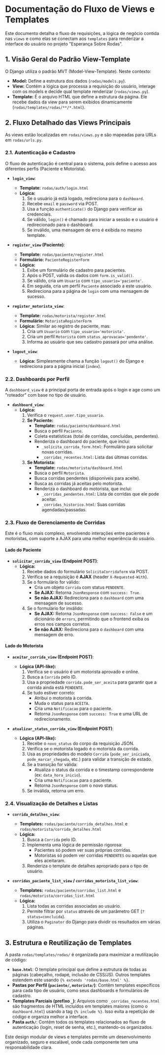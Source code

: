 # Documentação do Fluxo de Views e Templates

Este documento detalha o fluxo de requisições, a lógica de negócio contida nas `views` e como elas se conectam aos `templates` para renderizar a interface do usuário no projeto "Esperança Sobre Rodas".

## 1. Visão Geral do Padrão View-Template

O Django utiliza o padrão MVT (Model-View-Template). Neste contexto:

- **Model:** Define a estrutura dos dados (`rodas/models.py`).
- **View:** Contém a lógica que processa a requisição do usuário, interage com os models e decide qual template renderizar (`rodas/views.py`).
- **Template:** É o arquivo HTML que define a estrutura da página. Ele recebe dados da view para serem exibidos dinamicamente (`rodas/templates/rodas/**/*.html`).

## 2. Fluxo Detalhado das Views Principais

As views estão localizadas em `rodas/views.py` e são mapeadas para URLs em `rodas/urls.py`.

### 2.1. Autenticação e Cadastro

O fluxo de autenticação é central para o sistema, pois define o acesso aos diferentes perfis (Paciente e Motorista).

- **`login_view`**:

  - **Template:** `rodas/auth/login.html`
  - **Lógica:**
    1.  Se o usuário já está logado, redireciona para o `dashboard`.
    2.  Recebe `email` e `password` via POST.
    3.  Usa a função `authenticate()` do Django para verificar as credenciais.
    4.  Se válido, `login()` é chamado para iniciar a sessão e o usuário é redirecionado para o dashboard.
    5.  Se inválido, uma mensagem de erro é exibida no mesmo template.

- **`register_view` (Paciente)**:

  - **Template:** `rodas/paciente/register.html`
  - **Formulário:** `PacienteRegisterForm`
  - **Lógica:**
    1.  Exibe um formulário de cadastro para pacientes.
    2.  Após o POST, valida os dados com `form.is_valid()`.
    3.  Se válido, cria um `Usuario` com `tipo_usuario='paciente'`.
    4.  Em seguida, cria um perfil `Paciente` associado a este usuário.
    5.  Redireciona para a página de `login` com uma mensagem de sucesso.

- **`register_motorista_view`**:

  - **Template:** `rodas/motorista/register.html`
  - **Formulário:** `MotoristaRegisterForm`
  - **Lógica:** Similar ao registro de paciente, mas:
    1.  Cria um `Usuario` com `tipo_usuario='motorista'`.
    2.  Cria um perfil `Motorista` com `status_aprovacao='pendente'`.
    3.  Informa ao usuário que seu cadastro passará por uma análise.

- **`logout_view`**:
  - **Lógica:** Simplesmente chama a função `logout()` do Django e redireciona para a página inicial (`index`).

### 2.2. Dashboards por Perfil

A `dashboard_view` é a principal porta de entrada após o login e age como um "roteador" com base no tipo de usuário.

- **`dashboard_view`**:
  - **Lógica:**
    1.  Verifica o `request.user.tipo_usuario`.
    2.  **Se Paciente:**
        - **Template:** `rodas/paciente/dashboard.html`
        - Busca o perfil `Paciente`.
        - Coleta estatísticas (total de corridas, concluídas, pendentes).
        - Renderiza o dashboard do paciente, que inclui:
          - `_solicita_corrida_form.html`: Formulário para solicitar novas corridas.
          - `_corridas_recentes.html`: Lista das últimas corridas.
    3.  **Se Motorista:**
        - **Template:** `rodas/motorista/dashboard.html`
        - Busca o perfil `Motorista`.
        - Busca corridas pendentes (disponíveis para aceite).
        - Busca as corridas já aceitas pelo motorista.
        - Renderiza o dashboard do motorista, que inclui:
          - `_corridas_pendentes.html`: Lista de corridas que ele pode aceitar.
          - `_corridas_historico.html`: Suas corridas agendadas/passadas.

### 2.3. Fluxo de Gerenciamento de Corridas

Este é o fluxo mais complexo, envolvendo interações entre pacientes e motoristas, com suporte a AJAX para uma melhor experiência do usuário.

#### Lado do Paciente

- **`solicitar_corrida_view` (Endpoint POST)**:
  - **Lógica:**
    1.  Recebe dados do formulário `SolicitaCorridaform` via POST.
    2.  Verifica se a requisição é **AJAX** (header `X-Requested-With`).
    3.  Se o formulário for válido:
        - Cria um objeto `Corrida` com status `PENDENTE`.
        - **Se AJAX:** Retorna `JsonResponse` com `success: True`.
        - **Se não AJAX:** Redireciona para o `dashboard` com uma mensagem de sucesso.
    4.  Se o formulário for inválido:
        - **Se AJAX:** Retorna `JsonResponse` com `success: False` e um dicionário de `errors`, permitindo que o frontend exiba os erros nos campos corretos.
        - **Se não AJAX:** Redireciona para o `dashboard` com uma mensagem de erro.

#### Lado do Motorista

- **`aceitar_corrida_view` (Endpoint POST)**:

  - **Lógica (API-like):**
    1.  Verifica se o usuário é um motorista aprovado e online.
    2.  Busca a `Corrida` pelo ID.
    3.  Usa a propriedade `corrida.pode_ser_aceita` para garantir que a corrida ainda está `PENDENTE`.
    4.  Se tudo estiver correto:
        - Atribui o motorista à corrida.
        - Muda o status para `ACEITA`.
        - Cria uma `Notificacao` para o paciente.
        - Retorna `JsonResponse` com `success: True` e uma URL de redirecionamento.

- **`atualizar_status_corrida_view` (Endpoint POST)**:
  - **Lógica (API-like):**
    1.  Recebe o `novo_status` do corpo da requisição JSON.
    2.  Verifica se o motorista logado é o motorista da corrida.
    3.  Usa as propriedades do modelo `Corrida` (`pode_ser_iniciada`, `pode_marcar_chegada`, etc.) para validar a transição de estado.
    4.  Se a transição for válida:
        - Atualiza o status da corrida e o timestamp correspondente (ex: `data_hora_inicio`).
        - Cria uma `Notificacao` para o paciente.
        - Retorna `JsonResponse` com o novo status.
    5.  Se inválida, retorna um erro.

### 2.4. Visualização de Detalhes e Listas

- **`corrida_detalhes_view`**:

  - **Templates:** `rodas/paciente/corrida_detalhes.html` e `rodas/motorista/corrida_detalhes.html`
  - **Lógica:**
    1.  Busca a `Corrida` pelo ID.
    2.  Implementa uma lógica de permissão rigorosa:
        - Pacientes só podem ver suas próprias corridas.
        - Motoristas só podem ver corridas `PENDENTES` ou aquelas que eles aceitaram.
    3.  Renderiza o template de detalhes apropriado para o tipo de usuário.

- **`corridas_paciente_list_view` / `corridas_motorista_list_view`**:
  - **Templates:** `rodas/paciente/corridas_list.html` e `rodas/motorista/corridas_list.html`
  - **Lógica:**
    1.  Lista todas as corridas associadas ao usuário.
    2.  Permite filtrar por `status` através de um parâmetro GET (`?status=concluida`).
    3.  Utiliza o `Paginator` do Django para dividir os resultados em várias páginas.

## 3. Estrutura e Reutilização de Templates

A pasta `rodas/templates/rodas/` é organizada para maximizar a reutilização de código:

- **`base.html`**: O template principal que define a estrutura de todas as páginas (cabeçalho, rodapé, inclusão de CSS/JS). Outros templates estendem este usando `{% extends 'rodas/base.html' %}`.
- **Pastas por Perfil (`paciente/`, `motorista/`)**: Contêm templates específicos para cada tipo de usuário, como seus dashboards e formulários de cadastro.
- **Templates Parciais (prefixo `_`)**: Arquivos como `_corridas_recentes.html` são fragmentos de HTML incluídos em templates maiores (como o `dashboard.html`) usando a tag `{% include %}`. Isso evita a repetição de código e organiza melhor a interface.
- **Pasta `auth/`**: Contém todos os templates relacionados ao fluxo de autenticação (login, reset de senha, etc.), mantendo-os organizados.

Este design modular de views e templates permite um desenvolvimento organizado, seguro e escalável, onde cada componente tem uma responsabilidade clara.
